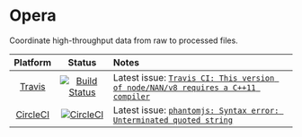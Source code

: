 # Opera
Coordinate high-throughput data from raw to processed files.

| Platform | Status | Notes |
| :------: | :----: | :---  |
| [Travis](https://travis-ci.org/kevinrue/Opera) | [![Build Status](https://travis-ci.org/kevinrue/Opera.svg?branch=master)](https://travis-ci.org/kevinrue/Opera) | Latest issue: [`Travis CI: This version of node/NAN/v8 requires a C++11 compiler`](https://sudogem.wordpress.com/2016/06/14/travis-ci-this-version-of-nodenanv8-requires-a-c11-compiler/) |
| [CircleCI](https://circleci.com/gh/kevinrue/Opera) | [![CircleCI](https://circleci.com/gh/kevinrue/Opera.svg?style=svg)](https://circleci.com/gh/kevinrue/Opera) | Latest issue: [`phantomjs: Syntax error: Unterminated quoted string`](https://github.com/meteor/todos/issues/198#issuecomment-278988767) |
